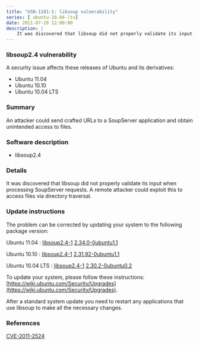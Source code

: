 ```yaml
---
title: "USN-1181-1: libsoup vulnerability"
series: [ ubuntu-10.04-lts]
date: 2011-07-28 12:00:00
description: |
    It was discovered that libsoup did not properly validate its input when processing SoupServer requests. A remote attacker could exploit this to access files via directory traversal. 
--- 
```

 
### libsoup2.4 vulnerability

A security issue affects these releases of Ubuntu and its derivatives:

* Ubuntu 11.04
* Ubuntu 10.10
* Ubuntu 10.04 LTS

### Summary

An attacker could send crafted URLs to a SoupServer application and obtain unintended access to files.

### Software description

* libsoup2.4 

### Details

It was discovered that libsoup did not properly validate its input when processing SoupServer requests. A remote attacker could exploit this to access files via directory traversal. 

### Update instructions

The problem can be corrected by updating your system to the following package version:

Ubuntu 11.04
 : [libsoup2.4-1](https://launchpad.net/ubuntu/+source/libsoup2.4) <span> [2.34.0-0ubuntu1.1](https://launchpad.net/ubuntu/+source/libsoup2.4/2.34.0-0ubuntu1.1) </span> 

Ubuntu 10.10
 : [libsoup2.4-1](https://launchpad.net/ubuntu/+source/libsoup2.4) <span> [2.31.92-0ubuntu1.1](https://launchpad.net/ubuntu/+source/libsoup2.4/2.31.92-0ubuntu1.1) </span> 

Ubuntu 10.04 LTS
 : [libsoup2.4-1](https://launchpad.net/ubuntu/+source/libsoup2.4) <span> [2.30.2-0ubuntu0.2](https://launchpad.net/ubuntu/+source/libsoup2.4/2.30.2-0ubuntu0.2) </span> 

To update your system, please follow these instructions: [https://wiki.ubuntu.com/Security/Upgrades](https://wiki.ubuntu.com/Security/Upgrades).

After a standard system update you need to restart any applications that use libsoup to make all the necessary changes. 

### References

 [CVE-2011-2524](http://people.ubuntu.com/~ubuntu-security/cve/CVE-2011-2524)
 
